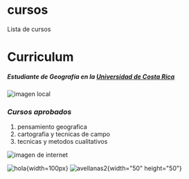 # cursos
Lista de cursos
# Curriculum
##### ___Estudiante de Geografía en la___  [Universidad de Costa Rica](https://www.ucr.ac.cr/)
![imagen local](mundo.jpg)


### _Cursos aprobados_
1. pensamiento geografica
2. cartografia y tecnicas de campo
3. tecnicas y metodos cualitativos

![imagen de internet](https://media.istockphoto.com/id/1281612114/es/vector/mapa-mundial-seperado-pa%C3%ADses-azules-con-blanco-esquema.jpg?s=612x612&w=0&k=20&c=_kGCyDR3Z-okY-QcHMf3LB4tviZwmeSiZTkFZKZoIs4=)


![hola](https://github.githubassets.com/images/modules/logos_page/GitHub-Mark.png){width=100px}
![avellanas2](https://user-images.githubusercontent.com/129206796/232347848-197becd0-4a93-4076-bb03-3e96806ba4fa.jpg){width="50" height="50"}
